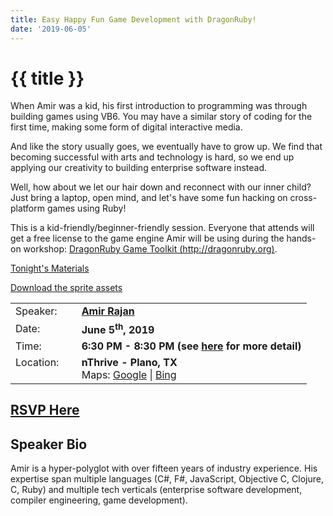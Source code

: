 ```yaml
---
title: Easy Happy Fun Game Development with DragonRuby!
date: '2019-06-05'
---
```

# {{ title }}

When Amir was a kid, his first introduction to programming was through building games using VB6. You may have a similar story of coding for the first time, making some form of digital interactive media.

And like the story usually goes, we eventually have to grow up. We find that becoming successful with arts and technology is hard, so we end up applying our creativity to building enterprise software instead.

Well, how about we let our hair down and reconnect with our inner child? Just bring a laptop, open mind, and let's have some fun hacking on cross-platform games using Ruby!

This is a kid-friendly/beginner-friendly session. Everyone that attends will get a free license to the game engine Amir will be using during the hands-on workshop: [DragonRuby Game Toolkit (http://dragonruby.org)](http://dragonruby.org).

[Tonight's Materials](https://north-dallas-developers.github.io/learn/dragonruby/dragonruby)

[Download the sprite assets](https://north-dallas-developers.github.io/learn/dragonruby.zip)

<table><tbody><tr><td>Speaker:</td><td>&nbsp;</td><td><b><a title="Amir Rajan" target="_blank" href="http://amirrajan.net">Amir Rajan</a></b></td></tr><tr><td>Date:</td><td>&nbsp;</td><td><b>June 5<sup>th</sup>, 2019</b></td></tr><tr><td valign="top">Time:</td><td>&nbsp;</td><td><b>6:30 PM - 8:30 PM (see <a title="Location" href="../../location/index.html">here</a> for more detail)</b></td></tr><tr><td valign="top">Location:</td><td>&nbsp;</td><td><b>nThrive - Plano, TX</b><br>Maps: <a title="Google" target="_blank" href="https://goo.gl/maps/1OyNE">Google</a> | <a title="Bing" target="_blank" href="http://binged.it/1afBEJ9">Bing</a></td></tr></tbody></table>

## [RSVP Here](https://www.eventbrite.com/e/easy-happy-fun-game-development-with-dragonruby-tickets-62606507750)

## Speaker Bio

Amir is a hyper-polyglot with over fifteen years of industry experience. His expertise span multiple languages (C#, F#, JavaScript, Objective C, Clojure, C, Ruby) and multiple tech verticals (enterprise software development, compiler engineering, game development).
    
